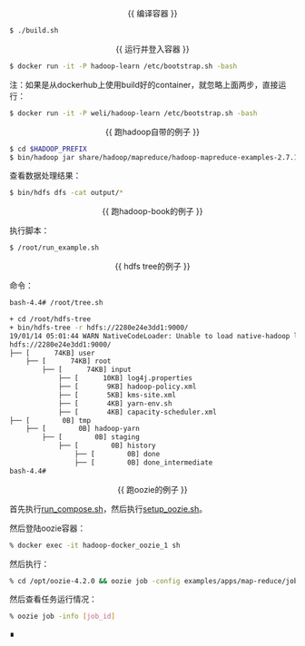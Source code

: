 
<p align="center"> {{ 编译容器 }} </p>

```bash
$ ./build.sh
```

<p align="center"> {{ 运行并登入容器 }} </p>

```bash
$ docker run -it -P hadoop-learn /etc/bootstrap.sh -bash
```

注：如果是从dockerhub上使用build好的container，就忽略上面两步，直接运行：

```bash
$ docker run -it -P weli/hadoop-learn /etc/bootstrap.sh -bash
```

<p align="center"> {{ 跑hadoop自带的例子 }} </p>

```bash
$ cd $HADOOP_PREFIX
$ bin/hadoop jar share/hadoop/mapreduce/hadoop-mapreduce-examples-2.7.1.jar grep input output 'dfs[a-z.]+'
```

查看数据处理结果：

```bash
$ bin/hdfs dfs -cat output/*
```

<p align="center"> {{ 跑hadoop-book的例子 }} </p>

执行脚本：

```bash
$ /root/run_example.sh
```

<p align="center"> {{ hdfs tree的例子 }} </p>

命令：

```bash
bash-4.4# /root/tree.sh
```

```bash
+ cd /root/hdfs-tree
+ bin/hdfs-tree -r hdfs://2280e24e3dd1:9000/
19/01/14 05:01:44 WARN NativeCodeLoader: Unable to load native-hadoop library for your platform... using builtin-java classes where applicable
hdfs://2280e24e3dd1:9000/
├── [      74KB] user
	├── [      74KB] root
		├── [      74KB] input
			├── [      10KB] log4j.properties
			├── [       9KB] hadoop-policy.xml
			├── [       5KB] kms-site.xml
			├── [       4KB] yarn-env.sh
			├── [       4KB] capacity-scheduler.xml
├── [        0B] tmp
	├── [        0B] hadoop-yarn
		├── [        0B] staging
			├── [        0B] history
				├── [        0B] done
				├── [        0B] done_intermediate
bash-4.4#
```

<p align="center"> {{ 跑oozie的例子 }} </p>

首先执行[run_compose.sh](https://github.com/liweinan/hadoop-docker/blob/master/run_compose.sh)，然后执行[setup_oozie.sh](https://github.com/liweinan/hadoop-docker/blob/master/setup_oozie.sh)。

然后登陆oozie容器：

```bash
% docker exec -it hadoop-docker_oozie_1 sh
```

然后执行：

```bash
% cd /opt/oozie-4.2.0 && oozie job -config examples/apps/map-reduce/job.properties -run
```

然后查看任务运行情况：

```bash
% oozie job -info [job_id]
```

∎
